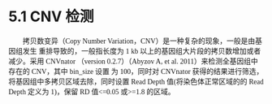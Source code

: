 # 5.1 CNV 检测

<font face="微软雅黑" >&emsp;&emsp;拷贝数变异（Copy Number Variation，CNV）是一种复杂的现象，一般是由基因组发生 重排导致的，一般指长度为 1 kb 以上的基因组大片段的拷贝数增加或者减少。采用 CNVnator （version 0.2.7）（Abyzov A, et al. 2011）来检测全基因组中存在的 CNV，其中 bin_size 设置 为 100，同时对 CNVnator 获得的结果进行筛选，将基因组中多拷贝区域去除，同时设置 Read Depth 值(将染色体正常区域的的 Read Depth 定义为 1)，保留 RD 值<=0.05 或>=1.8 的区域。</font><br />